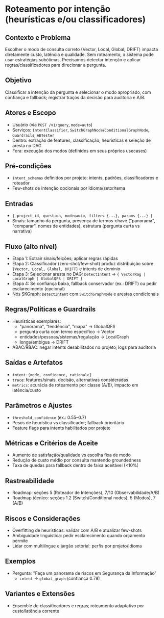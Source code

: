 # Roteamento por intenção (heurísticas e/ou classificadores)

## Contexto e Problema
Escolher o modo de consulta correto (Vector, Local, Global, DRIFT) impacta diretamente custo, latência e qualidade. Sem roteamento, o sistema pode usar estratégias subótimas. Precisamos detectar intenção e aplicar regras/classificadores para direcionar a pergunta.

## Objetivo
Classificar a intenção da pergunta e selecionar o modo apropriado, com confiança e fallback; registrar traços da decisão para auditoria e A/B.

## Atores e Escopo
- Usuário (via `POST /v1/query`, `mode=auto`)
- Serviços: `IntentClassifier`, `SwitchGraphNode`/`ConditionalGraphNode`, `Guardrails`, `ABTester`
- Dentro: extração de features, classificação, heurísticas e seleção de aresta no DAG
- Fora: execução dos modos (definidos em seus próprios usecases)

## Pré-condições
- `intent_schemas` definidos por projeto: intents, padrões, classificadores e roteador
- Few-shots de intenção opcionais por idioma/setor/tema

## Entradas
- `{ project_id, question, mode=auto, filters {...}, params {...} }`
- Sinais: tamanho da pergunta, presença de termos-chave ("panorama", "comparar", nomes de entidades), estrutura (pergunta curta vs narrativa)

## Fluxo (alto nível)
- Etapa 1: Extrair sinais/feições; aplicar regras rápidas
- Etapa 2: Classificador (zero-shot/few-shot) produz distribuição sobre `{Vector, Local, Global, DRIFT}` e intents de domínio
- Etapa 3: Selecionar aresta no DAG: `DetectIntent` → `{ VectorRag | LocalGraph | GlobalQFS | DRIFT }`
- Etapa 4: Se confiança baixa, fallback conservador (ex.: DRIFT) ou pedir esclarecimento (opcional)
- Nós SKGraph: `DetectIntent` com `SwitchGraphNode` e arestas condicionais

## Regras/Políticas e Guardrails
- Heurísticas exemplares:
  - "panorama", "tendência", "mapa" → GlobalQFS
  - pergunta curta com termo específico → Vector
  - entidades/pessoas/sistemas/regulação → LocalGraph
  - longa/ambígua → DRIFT
- ABAC/RBAC: negar intents desabilitados no projeto; logs para auditoria

## Saídas e Artefatos
- `intent`: `{mode, confidence, rationale}`
- `trace`: features/sinais, decisão, alternativas consideradas
- `metrics`: acurácia de roteamento por classe (A/B), impacto em latência/custo

## Parâmetros e Ajustes
- `threshold_confidence` (ex.: 0.55–0.7)
- Pesos de heurística vs classificador; fallback prioritário
- Feature flags para intents habilitados por projeto

## Métricas e Critérios de Aceite
- Aumento de satisfação/qualidade vs escolha fixa de modo
- Redução de custo médio por consulta mantendo groundedness
- Taxa de quedas para fallback dentro de faixa aceitável (<10%)

## Rastreabilidade
- Roadmap: seções 5 (Roteador de Intenções), 7/10 (Observabilidade/A/B)
- Roadmap técnico: seções 1.2 (Switch/Conditional nodes), 5 (Modos), 7 (A/B)

## Riscos e Considerações
- Overfitting de heurísticas: validar com A/B e atualizar few-shots
- Ambiguidade linguística: pedir esclarecimento quando orçamento permite
- Lidar com multilíngue e jargão setorial: perfis por projeto/idioma

## Exemplos
- Pergunta: "Faça um panorama de riscos em Segurança da Informação"
  - `intent` → `global_graph` (confiança 0.78)

## Variantes e Extensões
- Ensemble de classificadores e regras; roteamento adaptativo por custo/latência corrente
